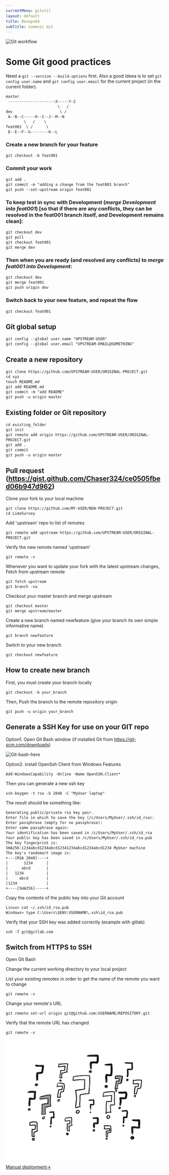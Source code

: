 ```yaml
---
currentMenu: gitutil
layout: default
title: Devops04
subTitle: Comenzi Git
---
```


![Git workflow](https://raw.githubusercontent.com/c4xp/Devops04/master/assets/devops04git00.png)

# Some Git good practices

Need a `git --version --build-options` first.
Also a good ideea is to set `git config user.name` and `git config user.email` for the current project (in the current folder).

```
master
 ---------------------X-----Y-Z
                       \   /
dev                     \ /
 A--B--C-----H--I--J--M--N
        \   /    \
feat001  \ /      \
 D--E--F--G--------K--L
```

### Create a new branch for your feature

```
git checkout -b feat001
```

### Commit your work

```
git add .
git commit -m "adding a change from the feat001 branch"
git push --set-upstream origin feat001
```

### To keep test in sync with Development (*merge Development into feat001*) [so that if there are any conflicts, they can be resolved in the feat001 branch itself, and Development remains clean]:

```
git checkout dev
git pull
git checkout feat001
git merge dev
```

### Then when you are ready (and resolved any conflicts) to *merge feat001 into Development*:

```
git checkout dev
git merge feat001
git push origin dev
```

### Switch back to your new feature, and repeat the flow

```
git checkout feat001
```

## Git global setup

```
git config --global user.name "UPSTREAM-USER"
git config --global user.email "UPSTREAM-EMAIL@SOMETHING"
```

## Create a new repository

```
git clone https://github.com/UPSTREAM-USER/ORIGINAL-PROJECT.git
cd xyz
touch README.md
git add README.md
git commit -m "add README"
git push -u origin master
```

## Existing folder or Git repository

```
cd existing_folder
git init
git remote add origin https://github.com/UPSTREAM-USER/ORIGINAL-PROJECT.git
git add .
git commit
git push -u origin master
```

## Pull request (https://gist.github.com/Chaser324/ce0505fbed06b947d962)

Clone your fork to your local machine
```
git clone https://github.com/MY-USER/NEW-PROJECT.git
cd LimeSurvey
```

Add 'upstream' repo to list of remotes
```
git remote add upstream https://github.com/UPSTREAM-USER/ORIGINAL-PROJECT.git
```

Verify the new remote named 'upstream'
```
git remote -v
```

Whenever you want to update your fork with the latest upstream changes, Fetch from upstream remote
```
git fetch upstream
git branch -va
```

Checkout your master branch and merge upstream
```
git checkout master
git merge upstream/master
```

Create a new branch named newfeature (give your branch its own simple informative name)
```
git branch newfeature
```

Switch to your new branch
```
git checkout newfeature
```

## How to create new branch

First, you must create your branch locally
```
git checkout -b your_branch
```

Then, Push the branch to the remote repository origin
```
git push -u origin your_branch
```

## Generate a SSH Key for use on your GIT repo

Option1. Open Git Bash window (if installed Git from https://git-scm.com/downloads)

![Git-bash-here](https://raw.githubusercontent.com/c4xp/Devops04/master/assets/git-bash-here.png)

Option2. install OpenSsh Client from Windows Features

```
Add-WindowsCapability -Online -Name OpenSSH.Client*
```

Then you can generate a new ssh key

```
ssh-keygen -t rsa -b 2048 -C "MyUser laptop"
```

The result should be something like:
```
Generating public/private rsa key pair.
Enter file in which to save the key (/c/Users/MyUser/.ssh/id_rsa): Enter passphrase (empty for no passphrase):
Enter same passphrase again:
Your identification has been saved in /c/Users/MyUser/.ssh/id_rsa
Your public key has been saved in /c/Users/MyUser/.ssh/id_rsa.pub
The key fingerprint is:
SHA256:1234abcd1234abcd12341234abcd1234abcd1234 MyUser machine
The key's randomart image is:
+---[RSA 2048]----+
|       1234      |
|      abcd       |
|   1234          |
|     abcd        |
|1234             |
+----[SHA256]-----+
```

Copy the contents of the public key into your Git account
```
Linux> cat ~/.ssh/id_rsa.pub
Windows> type C:\Users\$ENV:USERNAME\.ssh\id_rsa.pub
```

Verify that your SSH key was added correctly (example with gitlab)
```
ssh -T git@gitlab.com
```

## Switch from HTTPS to SSH

Open Git Bash

Change the current working directory to your local project

List your existing remotes in order to get the name of the remote you want to change
```
git remote -v
```

Change your remote's URL
```
git remote set-url origin git@github.com:USERNAME/REPOSITORY.git
```

Verify that the remote URL has changed
```
git remote -v
```

![Questions](https://raw.githubusercontent.com/c4xp/Devops01/master/assets/questions.png)

[Manual deployment→](manual.md)
